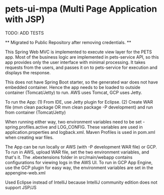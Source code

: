 # pets-ui-mpa (Multi Page Application with JSP)

TODO: ADD TESTS

** Migrated to Public Repository after removing credentials. **

This Spring Web MVC is implemented to execute view layer for the PETS app. Most of the business logic
are implemented in pets-service API, so this app provides only the user interface with minimal processing.
It takes requests from the users, and passes it on to pets-service for execution and displays the response.

This does not have Spring Boot starter, so the generated war does not have embedded container.
Hence the app needs to be loaded to outside container (Tomcat/Jetty) to run.
AWS uses Tomcat, GCP uses Jetty.

To run the App:
(1) From IDE, use Jetty plugin for Eclipse.
(2) Create WAR file (mvn clean package OR mvn clean package -P development) and run from container (Tomcat/Jetty)

When running either way, two environment variables need to be set - spring.profiles.active and LOG_CONFIG.
These variables are used in application.properties and logback.xml. Maven Profiles is used in pom.xml when
creating war files.

The App can be run locally or AWS (with -P development WAR file) or GCP. 
To run in AWS, upload WAR file, set the two environment variables, and that's it.
The .ebextensions folder in src/main/webapp contains configurations for viewing logs in the AWS UI.
To run in GCP App Engine, use the GCP plugin for easy way, the environment variables are set in the appengine-web.xml

Used Eclipse instead of IntelliJ because IntelliJ community edition does not support JSP/JS 
